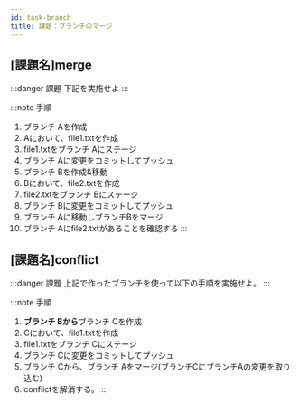```yaml
---
id: task-branch
title: 課題：ブランチのマージ
---
```



## [課題名]merge
:::danger 課題
下記を実施せよ
:::

:::note 手順
1. ブランチ Aを作成
2. Aにおいて、file1.txtを作成
3. file1.txtをブランチ Aにステージ
4. ブランチ Aに変更をコミットしてプッシュ
5. ブランチ Bを作成&移動
7. Bにおいて、file2.txtを作成
8.  file2.txtをブランチ Bにステージ
9.  ブランチ Bに変更をコミットしてプッシュ
10. ブランチ Aに移動しブランチBをマージ
11. ブランチ Aにfile2.txtがあることを確認する
:::

## [課題名]conflict

:::danger 課題
上記で作ったブランチを使って以下の手順を実施せよ。
:::

:::note 手順

1. **ブランチ Bから**ブランチ Cを作成
2. Cにおいて、file1.txtを作成
3. file1.txtをブランチ Cにステージ
4. ブランチ Cに変更をコミットしてプッシュ
5. ブランチ Cから、ブランチ Aをマージ(ブランチCにブランチAの変更を取り込む)
6. conflictを解消する。
:::
